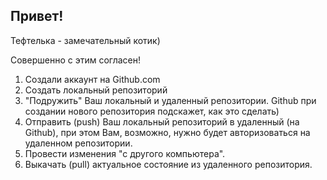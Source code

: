 ## Привет!

Тефтелька - замечательный котик)

Совершенно с этим согласен!

1. Создали аккаунт на Github.com
2. Создать локальный репозиторий
3. "Подружить" Ваш локальный и удаленный репозитории. Github при создании нового репозитория подскажет, как это сделать)
4. Отправить (push) Ваш локальный репозиторий в удаленный (на Github), при этом Вам, возможно, нужно будет авторизоваться на удаленном репозитории.
5. Провести изменения "с другого компьютера".
6. Выкачать (pull) актуальное состояние из удаленного репозитория.
